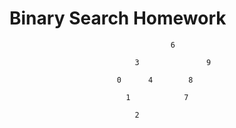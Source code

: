 # Binary Search Homework



                                        6

                                3               9

                            0      4        8

                              1            7

                                2                    
